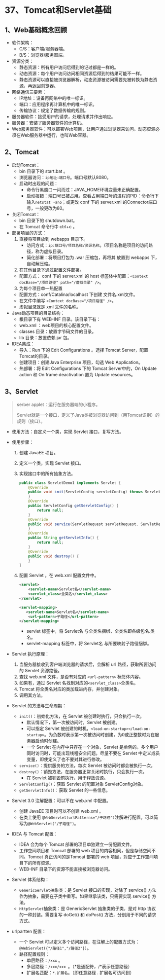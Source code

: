 # 37、Tomcat和Servlet基础

## 1、Web基础概念回顾

- 软件架构：
  - C/S：客户端/服务器端。
  - B/S：浏览器/服务器端。
- 资源分类：
  - 静态资源：所有用户访问后得到的记过都是一样的。
  - 动态资源：每个用户访问访问相同资源后得到的结果可能不一样。
  - 静态资源可以直接被浏览器解析，动态资源被访问需要先被转换为静态资源，再返回浏览器。
- 网络通信三要素：
  - IP地址：设备再网络中的唯一标识。
  - 端口：应用程序再计算机中的唯一标识。
  - 传输协议：规定了数据传输的规则。
- 服务器软件：接受用户的请求，处理请求并作出响应。
- 服务器：安装了服务器软件的计算机。
- Web服务器软件：可以部署Web项目，让用户通过浏览器来访问。动态资源必须在Web服务器中运行，也叫Web容器。

## 2、Tomcat

- 启动Tomcat：
  - bin  目录下的 start.bat 。
  - 浏览器访问：`ip地址:端口号`。端口号默认8080。
  - 启动时出现的问题：
    - 命令行黑窗口一闪而过：JAVA_HOME环境变量未正确配置。
    - 启动报错：端口号已被占用。查看占用端口号的进程的PID：命令行下输入`netstat -ano`；或更改 conf 下的 server.xml 的Connector端口号，一般更改为80。
- 关闭Tomcat：
  - bin 目录下的 shutdown.bat。
  - 在 Tomcat 命令行中 ctrl+c 。
- 部署项目的方式：
  1. 直接将项目放到 webapps 目录下。
     - 访问方式：`ip:端口号/项目名称/资源名称`。/项目名称是项目的访问路径，称为虚拟目录。
     - 简化部署：将项目打包为 .war 压缩包，再将其 放置到 webapps 下，自动解压缩。
  2.  在其他目录下通过配置文件部署。
     - 配置方式： conf 下的 server.xml 的 host 标签体中配置：`<Context docBase="/项目路径" path="/虚拟目录" />`。
  3.  为每个项目单一热配置
     - 配置方式：conf/Catalina/localhost 下创建 文件名.xml文件。
     - 在文件中编写 `<Context docBase="/项目路径" />`。
     - 虚拟目录就是 xml 文件的名称。
- Java动态项目的目录结构：
  - 根目录下有 WEB-INF 目录。该目录下有：
  - web.xml ：web项目的核心配置文件。
  - classes 目录：放置字节码文件的目录。
  - lib 目录：放置依赖 jar 包。
- IDEA集成：
  - 导入：Run 下的 Edit Configurations 。选择 Tomcat Server，配置Tomcat的目录。
  - 创建项目：创建Java Enterprise 项目，勾选 Web Application。
  - 热部署：将 Edit Configurations 下的 Tomcat Server中的，On Update action 和 On frame deactivation 置为 Update resources。

## 3、Servlet

> serber applet：运行在服务器端的小程序。
>
> Servlet就是一个接口，定义了Java类被浏览器访问到（用Tomcat识别）的规则（接口）。

- 使用方法：自定义一个类，实现 Servlet 接口，复写方法。

- 使用步骤：

  1. 创建 JavaEE 项目。

  2. 定义一个类，实现 Servlet 接口。

  3. 实现接口中的所有抽象方法。

     ```java
     public class ServletDemo1 implements Servlet {
         @Override
         public void init(ServletConfig servletConfig) throws ServletException {
         }
         @Override
         public ServletConfig getServletConfig() {
             return null;
         }
         @Override
         public void service(ServletRequest servletRequest, ServletResponse servletResponse) throws ServletException, IOException {
         }
         @Override
         public String getServletInfo() {
             return null;
         }
         @Override
         public void destroy() {
         }
     }
     ```

  4. 配置 Servlet 。在 web.xml 配置文件中。

     ```xml
     <servlet>
         <servlet-name>Servlet名</servlet-name>
         <servlet_class>全类名</servlet_class>
     </servlet>
     
     <servlet-mapping>
     	<servlet-name>Servlet名</servlet-name>
         <url-pattern>子路径</url-pattern>
     </servlet-mapping>
     ```

     - servlet 标签中，将 Servlet名 与全类名捆绑，全类名即各级包名.类名。
     - servlet-mapping 标签中，将 Servlet名 与所要映射子路径捆绑。

- Servlet 执行原理：

  1. 当服务器接收到客户端浏览器的请求后，会解析 url 路径，获取所要访问的 Servlet 资源路径。
  2. 查找 web.xml 文件，是否有对应的 `<url-pattern>` 标签体内容。
  3. 如果有，通过 Servlet 名找到对应的`<servlet_class>`全类名。
  4. Tomcat 将全类名对应的类加载进内存，并创建对象。
  5. 调用其方法。

- Servlet 的方法与生命周期：

  - `init()`：初始化方法，在 Servlet 被创建时执行，只会执行一次。
    - 默认情况下，第一次被访问时，Servlet 被创建。
    - 可以指定 Servlet 被创建的时机，`<load-on-startup></load-on-startup>`。为负数时表示第一次被访问时创建，为0或正整数时为在服务器启动时创建。
    - 一个 Servlet 在内存中只存在一个对象，Servlet 是单例的。多个用户同时访问时，可能出现线程安全问题。尽量不要在 Servlet 中定义成员变量，即使定义了也不要对其进行修改。
  - `service()`：提供服务的方法，每次 Servlet 被访问时都会被执行一次。
  - `destroy()`：销毁方法，在服务器正常关闭时执行，只会执行一次。
    - 在 Servlet 被销毁前执行，用于释放资源。
  - `ServletConfig()`：获取 Servlet 的配置对象 ServletConfig对象。
  - `getServletInfo()`：获取 Servlet 的一些信息。

- Servlet 3.0 注解配置：可以不在 web.xml 中配置。

  - 创建 JavaEE 项目时可以不创建 web.xml 。
  - 在类上使用 `@WebServlet(urlPatterns="/子路径")`注解进行配置。可以简写为`@WebServlet("/子路径")`。

- IDEA 与 Tomcat 配置：

  - IDEA 会为每个 Tomcat 部署的项目单独建立一份配置文件。
  - 工作空间项目和 Tomcat 部署的 web 项目的内容相同，但是存储空间不同。Tomcat 真正访问的是Tomcat 部署的 web 项目，对应于工作空间项目下的所有资源。
  - WEB-INF 目录下的资源不能直接被浏览器访问。
  
- Servlet 体系结构：

  - `GenericServlet`抽象类：是 Servlet 接口的实现，对除了 service() 方法作为抽象，需要在子类中重写。如果继承该类，只需要实现 service() 方法。
  - `HttpServlet`抽象类：是 GenericServlet 抽象类的子类，是对 http 协议的一种封装。需要复写 doGet() 和 doPost() 方法，分别用于不同的请求方式。

- urlpartten 配置：
  - 一个 Servlet 可以定义多个访问路径，在注解上的配置方式为：`@WebServlet({"/路径1","/路径2"})`。
  - 路径配置规则：
    - 单层路径：`/xxx` 。
    - 多层路径：`/xxx/xxx `。（\*是通配符，/\*表示任意路径）
    - 扩展名匹配：`*.扩展名`。（即任意路径 . 扩展名可访问到）

